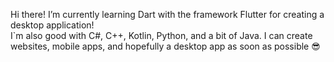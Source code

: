 Hi there! 
I’m currently learning Dart with the framework Flutter for creating a desktop application!  
I`m also good with C#, C++, Kotlin, Python, and a bit of Java. I can create websites, mobile apps, and hopefully a desktop app as soon as possible 😎


